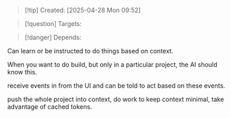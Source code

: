
>[!tip] Created: [2025-04-28 Mon 09:52]

>[!question] Targets: 

>[!danger] Depends: 

Can learn or be instructed to do things based on context.

When you want to do build, but only in a particular project, the AI should know this.

receive events in from the UI and can be told to act based on these events.

push the whole project into context, do work to keep context minimal, take advantage of cached tokens.